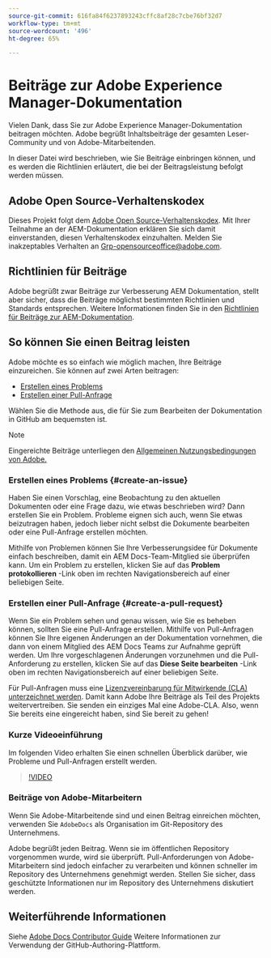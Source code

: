```yaml
---
source-git-commit: 616fa84f6237893243cffc8af28c7cbe76bf32d7
workflow-type: tm+mt
source-wordcount: '496'
ht-degree: 65%

---
```

# Beiträge zur Adobe Experience Manager-Dokumentation

Vielen Dank, dass Sie zur Adobe Experience Manager-Dokumentation beitragen möchten. Adobe begrüßt Inhaltsbeiträge der gesamten Leser-Community und von Adobe-Mitarbeitenden.

In dieser Datei wird beschrieben, wie Sie Beiträge einbringen können, und es werden die Richtlinien erläutert, die bei der Beitragsleistung befolgt werden müssen.

## Adobe Open Source-Verhaltenskodex

Dieses Projekt folgt dem [Adobe Open Source-Verhaltenskodex](code-of-conduct.md). Mit Ihrer Teilnahme an der AEM-Dokumentation erklären Sie sich damit einverstanden, diesen Verhaltenskodex einzuhalten. Melden Sie inakzeptables Verhalten an [Grp-opensourceoffice@adobe.com](mailto:Grp-opensourceoffice@adobe.com).

## Richtlinien für Beiträge

Adobe begrüßt zwar Beiträge zur Verbesserung AEM Dokumentation, stellt aber sicher, dass die Beiträge möglichst bestimmten Richtlinien und Standards entsprechen. Weitere Informationen finden Sie in den [Richtlinien für Beiträge zur AEM-Dokumentation](guidelines.md).

## So können Sie einen Beitrag leisten

Adobe möchte es so einfach wie möglich machen, Ihre Beiträge einzureichen. Sie können auf zwei Arten beitragen:

* [Erstellen eines Problems](#create-an-issue)
* [Erstellen einer Pull-Anfrage](#create-a-pull-request)

Wählen Sie die Methode aus, die für Sie zum Bearbeiten der Dokumentation in GitHub am bequemsten ist.

>[!NOTE]
>
>Eingereichte Beiträge unterliegen den [Allgemeinen Nutzungsbedingungen von Adobe.](https://www.adobe.com/de/legal/terms.html)

### Erstellen eines Problems {#create-an-issue}

Haben Sie einen Vorschlag, eine Beobachtung zu den aktuellen Dokumenten oder eine Frage dazu, wie etwas beschrieben wird? Dann erstellen Sie ein Problem. Probleme eignen sich auch, wenn Sie etwas beizutragen haben, jedoch lieber nicht selbst die Dokumente bearbeiten oder eine Pull-Anfrage erstellen möchten.

Mithilfe von Problemen können Sie Ihre Verbesserungsidee für Dokumente einfach beschreiben, damit ein AEM Docs-Team-Mitglied sie überprüfen kann. Um ein Problem zu erstellen, klicken Sie auf das **Problem protokollieren** -Link oben im rechten Navigationsbereich auf einer beliebigen Seite.

### Erstellen einer Pull-Anfrage {#create-a-pull-request}

Wenn Sie ein Problem sehen und genau wissen, wie Sie es beheben können, sollten Sie eine Pull-Anfrage erstellen. Mithilfe von Pull-Anfragen können Sie Ihre eigenen Änderungen an der Dokumentation vornehmen, die dann von einem Mitglied des AEM Docs Teams zur Aufnahme geprüft werden. Um Ihre vorgeschlagenen Änderungen vorzunehmen und die Pull-Anforderung zu erstellen, klicken Sie auf das **Diese Seite bearbeiten** -Link oben im rechten Navigationsbereich auf einer beliebigen Seite.

Für Pull-Anfragen muss eine [Lizenzvereinbarung für Mitwirkende (CLA) unterzeichnet werden](https://opensource.adobe.com/cla.html). Damit kann Adobe Ihre Beiträge als Teil des Projekts weitervertreiben. Sie senden ein einziges Mal eine Adobe-CLA. Also, wenn Sie bereits eine eingereicht haben, sind Sie bereit zu gehen!

### Kurze Videoeinführung

Im folgenden Video erhalten Sie einen schnellen Überblick darüber, wie Probleme und Pull-Anfragen erstellt werden.

>[!VIDEO](https://video.tv.adobe.com/v/27069)

### Beiträge von Adobe-Mitarbeitern

Wenn Sie Adobe-Mitarbeitende sind und einen Beitrag einreichen möchten, verwenden Sie `AdobeDocs` als Organisation im Git-Repository des Unternehmens.

Adobe begrüßt jeden Beitrag. Wenn sie im öffentlichen Repository vorgenommen wurde, wird sie überprüft. Pull-Anforderungen von Adobe-Mitarbeitern sind jedoch einfacher zu verarbeiten und können schneller im Repository des Unternehmens genehmigt werden. Stellen Sie sicher, dass geschützte Informationen nur im Repository des Unternehmens diskutiert werden.

## Weiterführende Informationen

Siehe [Adobe Docs Contributor Guide](https://experienceleague.adobe.com/en/docs/contributor/contributor-guide/introduction) Weitere Informationen zur Verwendung der GitHub-Authoring-Plattform.
